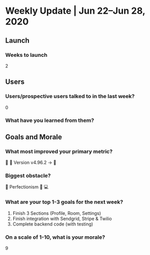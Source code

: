 # Weekly Update | Jun 22–Jun 28, 2020

## Launch

### Weeks to launch

2

## Users

### Users/prospective users talked to in the last week?

0

### What have you learned from them?

## Goals and Morale

### What most improved your primary metric?

🌈
🚀 Version v4.96.2 ->
🚗

### Biggest obstacle?

💅 Perfectionism
😤
💻

### What are your top 1-3 goals for the next week?

1. Finish 3 Sections (Profile, Room, Settings)
2. Finish integration with Sendgrid, Stripe & Twilio
3. Complete backend code (with testing)

### On a scale of 1-10, what is your morale?

9
